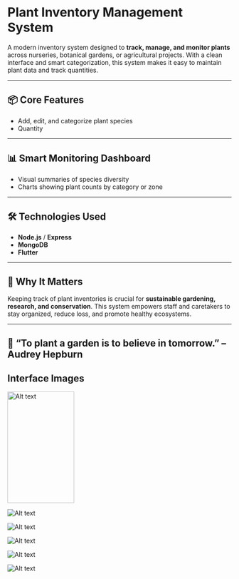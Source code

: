 # Plant Inventory Management System 

A modern inventory system designed to **track, manage, and monitor plants** across nurseries, botanical gardens, or agricultural projects. With a clean interface and smart categorization, this system makes it easy to maintain plant data and track quantities.

---

## 📦 Core Features

- Add, edit, and categorize plant species  
- Quantity  

---

## 📊 Smart Monitoring Dashboard

- Visual summaries of species diversity  
- Charts showing plant counts by category or zone  

---

## 🛠️ Technologies Used

- **Node.js** / **Express**  
- **MongoDB**
- **Flutter**

---

## 🌿 Why It Matters

Keeping track of plant inventories is crucial for **sustainable gardening, research, and conservation**. This system empowers staff and caretakers to stay organized, reduce loss, and promote healthy ecosystems.

---

## 📗 “To plant a garden is to believe in tomorrow.” – Audrey Hepburn

## Interface Images

<img src="Interface_Images/image1.jpeg" alt="Alt text" width="150" height="250"/>


![Alt text](Interface_Images/image2.jpeg)

![Alt text](Interface_Images/image3.jpeg)

![Alt text](Interface_Images/image4.jpeg)

![Alt text](Interface_Images/image5.jpeg)

![Alt text](Interface_Images/image6.jpeg)
